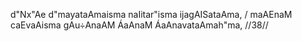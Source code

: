 d"Nx"Ae d"mayataAmaisma naIitar"isma ijagAISataAma, /
maAEnaM caEvaAisma gAu÷AnaAM ÁaAnaM ÁaAnavataAmah"ma, //38//